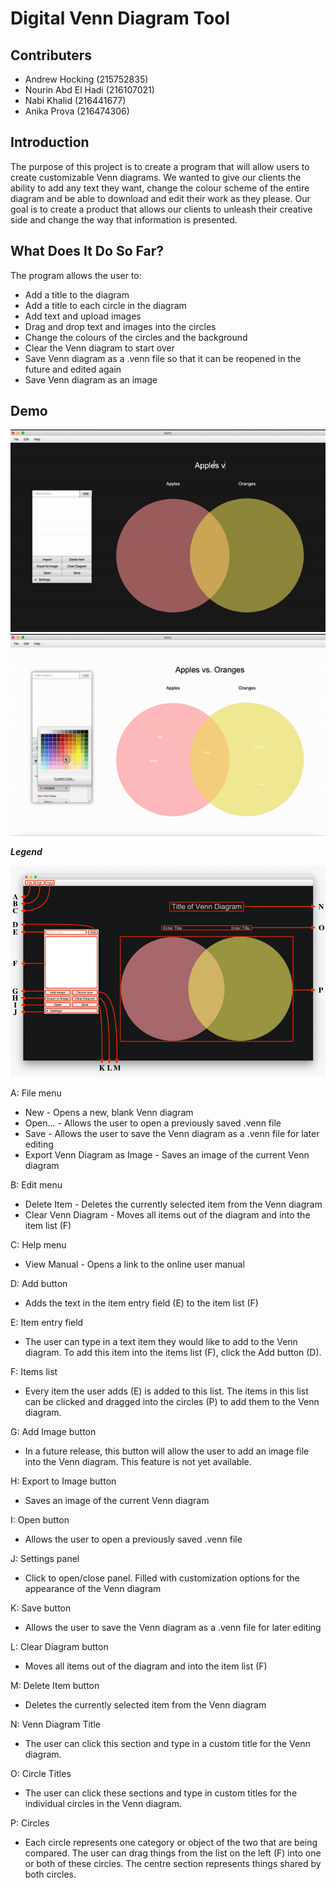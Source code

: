# Digital Venn Diagram Tool

## Contributers 

* Andrew Hocking (215752835)
* Nourin Abd El Hadi (216107021)
* Nabi Khalid (216441677)
* Anika Prova (216474306)

## Introduction

The purpose of this project is to create a program that will allow users to create customizable Venn diagrams. We wanted to give our clients the ability to add any text they want, change the colour scheme of the entire diagram and be able to download and edit their work as they please. Our goal is to create a product that allows our clients to unleash their creative side and change the way that information is presented. 


## What Does It Do So Far?

The program allows the user to: 
* Add a title to the diagram
*	Add a title to each circle in the diagram
*	Add text and upload images
*	Drag and drop text and images into the circles
*	Change the colours of the circles and the background
*	Clear the Venn diagram to start over
*	Save Venn diagram as a .venn file so that it can be reopened in the future and edited again
*	Save Venn diagram as an image

## Demo
![demo 1 animation](https://github.com/nourinjh/EECS2311/blob/master/Resources/demo1.gif)
![demo 1 animation](https://github.com/nourinjh/EECS2311/blob/master/Resources/demo2.gif)

**_Legend_**

![venn](https://github.com/nourinjh/EECS2311/blob/master/Resources/venn.png)

A: File menu
* New - Opens a new, blank Venn diagram
* Open... - Allows the user to open a previously saved .venn file
* Save - Allows the user to save the Venn diagram as a .venn file for later editing
* Export Venn Diagram as Image - Saves an image of the current Venn diagram

B: Edit menu
* Delete Item - Deletes the currently selected item from the Venn diagram
* Clear Venn Diagram - Moves all items out of the diagram and into the item list (F)

C: Help menu
* View Manual - Opens a link to the online user manual

D: Add button
* Adds the text in the item entry field (E) to the item list (F)
	
E: Item entry field
* The user can type in a text item they would like to add to the Venn diagram. To add this item into the items list (F), click the Add button (D).

F: Items list
* Every item the user adds (E) is added to this list. The items in this list can be clicked and dragged into the circles (P) to add them to the Venn diagram.

G: Add Image button
* In a future release, this button will allow the user to add an image file into the Venn diagram. This feature is not yet available.

H: Export to Image button
* Saves an image of the current Venn diagram

I: Open button
* Allows the user to open a previously saved .venn file

J: Settings panel
* Click to open/close panel. Filled with customization options for the appearance of the Venn diagram

K: Save button
* Allows the user to save the Venn diagram as a .venn file for later editing

L: Clear Diagram button
* Moves all items out of the diagram and into the item list (F)

M: Delete Item button
* Deletes the currently selected item from the Venn diagram

N: Venn Diagram Title
* The user can click this section and type in a custom title for the Venn diagram.

O: Circle Titles
* The user can click these sections and type in custom titles for the individual circles in the Venn diagram.

P: Circles
* Each circle represents one category or object of the two that are being compared. The user can drag things from the list on the left (F) into one or both of these circles. The centre section represents things shared by both circles.
